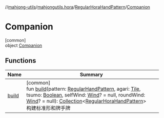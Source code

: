 //[mahjong-utils](../../../../index.md)/[mahjongutils.hora](../../index.md)/[RegularHoraHandPattern](../index.md)/[Companion](index.md)

# Companion

[common]\
object [Companion](index.md)

## Functions

| Name | Summary |
|---|---|
| [build](build.md) | [common]<br>fun [build](build.md)(pattern: [RegularHandPattern](../../../mahjongutils.models.hand/-regular-hand-pattern/index.md), agari: [Tile](../../../mahjongutils.models/-tile/index.md), tsumo: [Boolean](https://kotlinlang.org/api/latest/jvm/stdlib/kotlin-stdlib/kotlin/-boolean/index.html), selfWind: [Wind](../../../mahjongutils.models/-wind/index.md)? = null, roundWind: [Wind](../../../mahjongutils.models/-wind/index.md)? = null): [Collection](https://kotlinlang.org/api/latest/jvm/stdlib/kotlin-stdlib/kotlin.collections/-collection/index.html)&lt;[RegularHoraHandPattern](../index.md)&gt;<br>构建标准形和牌手牌 |
